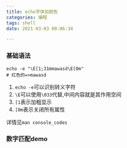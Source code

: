 ```yaml
---
title: echo字体加颜色
categories: 编程
tags: shell
date: 2021-03-03 00:06:34

---
```

### 基础语法
``` shell
echo -e "\E[1;31mmawasd\E[0m"
# 红色的=>mawasd
```
1. `echo -e`可以识别转义字符
2. `\E`可以使用`\033`代替,中间内容就是其作用空间
3. `[1`表示加粗显示
4. `[0m`表示关闭所有属性

详情见`man console_codes`

### 数字匹配demo
``` shell

```
